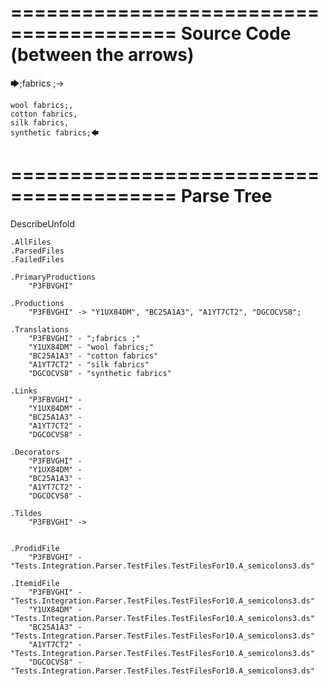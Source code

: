 ========================================
Source Code (between the arrows)
========================================

🡆;fabrics ;->

	wool fabrics;,
	cotton fabrics,
	silk fabrics,
	synthetic fabrics;🡄

========================================
Parse Tree
========================================
DescribeUnfold

    .AllFiles
    .ParsedFiles
    .FailedFiles

    .PrimaryProductions
        "P3FBVGHI" 

    .Productions
        "P3FBVGHI" -> "Y1UX84DM", "BC25A1A3", "A1YT7CT2", "DGCOCVS8";

    .Translations
        "P3FBVGHI" - ";fabrics ;"
        "Y1UX84DM" - "wool fabrics;"
        "BC25A1A3" - "cotton fabrics"
        "A1YT7CT2" - "silk fabrics"
        "DGCOCVS8" - "synthetic fabrics"

    .Links
        "P3FBVGHI" - 
        "Y1UX84DM" - 
        "BC25A1A3" - 
        "A1YT7CT2" - 
        "DGCOCVS8" - 

    .Decorators
        "P3FBVGHI" - 
        "Y1UX84DM" - 
        "BC25A1A3" - 
        "A1YT7CT2" - 
        "DGCOCVS8" - 

    .Tildes
        "P3FBVGHI" -> 


    .ProdidFile
        "P3FBVGHI" - "Tests.Integration.Parser.TestFiles.TestFilesFor10.A_semicolons3.ds"

    .ItemidFile
        "P3FBVGHI" - "Tests.Integration.Parser.TestFiles.TestFilesFor10.A_semicolons3.ds"
        "Y1UX84DM" - "Tests.Integration.Parser.TestFiles.TestFilesFor10.A_semicolons3.ds"
        "BC25A1A3" - "Tests.Integration.Parser.TestFiles.TestFilesFor10.A_semicolons3.ds"
        "A1YT7CT2" - "Tests.Integration.Parser.TestFiles.TestFilesFor10.A_semicolons3.ds"
        "DGCOCVS8" - "Tests.Integration.Parser.TestFiles.TestFilesFor10.A_semicolons3.ds"

